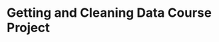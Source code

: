 Getting and Cleaning Data Course Project
========================================================



